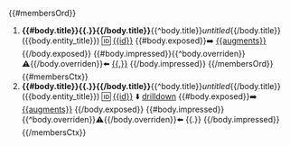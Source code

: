 {{#membersOrd}}
1. **{{#body.title}}{{.}}{{/body.title}}**{{^body.title}}*untitled*{{/body.title}} ({{body.entity_title}}) :id: [{{id}}](/entities/seaf.self/object_card?id={{id}}) {{#body.exposed}}:arrow_right: [{{augments}}](/entities/seaf.self/object_card?id={{augments}}) {{/body.exposed}} {{#body.impressed}}{{^body.overriden}}:warning:{{/body.overriden}}:arrow_left: [{{.}}](/entities/seaf.self/object_card?id={{.}}) {{/body.impressed}}
{{/membersOrd}}
{{#membersCtx}}
1. **{{#body.title}}{{.}}{{/body.title}}**{{^body.title}}*untitled*{{/body.title}} ({{body.entity_title}}) :id: [{{id}}](/entities/seaf.self/object_card?id={{id}}) :arrow_down: [drilldown](/entities/seaf.self/ctx_summary?domain={{id}}) {{#body.exposed}}:arrow_right: [{{augments}}](/entities/seaf.self/object_card?id={{augments}}) {{/body.exposed}} {{#body.impressed}}{{^body.overriden}}:warning:{{/body.overriden}}:arrow_left: {{.}} {{/body.impressed}}
{{/membersCtx}}
